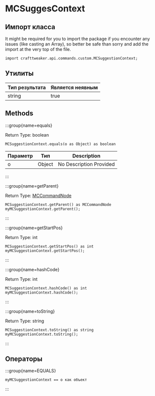 # MCSuggesContext

## Импорт класса

It might be required for you to import the package if you encounter any issues (like casting an Array), so better be safe than sorry and add the import at the very top of the file.
```zenscript
import crafttweaker.api.commands.custom.MCSuggestionContext;
```


## Утилиты

| Тип результата | Является неявным |
| -------------- | ---------------- |
| string         | true             |

## Methods

:::group{name=equals}

Return Type: boolean

```zenscript
MCSuggestionContext.equals(o as Object) as boolean
```

| Параметр | Тип    | Description             |
| -------- | ------ | ----------------------- |
| o        | Object | No Description Provided |


:::

:::group{name=getParent}

Return Type: [MCCommandNode](/vanilla/api/commands/custom/MCCommandNode)

```zenscript
MCSuggestionContext.getParent() as MCCommandNode
myMCSuggestionContext.getParent();
```

:::

:::group{name=getStartPos}

Return Type: int

```zenscript
MCSuggestionContext.getStartPos() as int
myMCSuggestionContext.getStartPos();
```

:::

:::group{name=hashCode}

Return Type: int

```zenscript
MCSuggestionContext.hashCode() as int
myMCSuggestionContext.hashCode();
```

:::

:::group{name=toString}

Return Type: string

```zenscript
MCSuggestionContext.toString() as string
myMCSuggestionContext.toString();
```

:::


## Операторы

:::group{name=EQUALS}

```zenscript
myMCSuggestionContext == o как объект
```

:::


